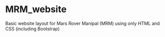 # MRM_website
Basic website layout for Mars Rover Manipal (MRM) using only HTML and CSS (including Bootstrap)
